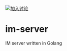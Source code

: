 [![加入讨论](https://ineedav.herokuapp.com/badge.svg)](https://ineedav.herokuapp.com/)

# im-server
IM server written in Golang
